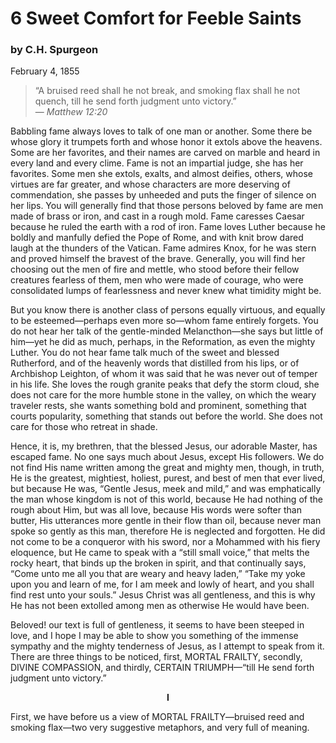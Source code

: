 # 6 Sweet Comfort for Feeble Saints

### by C.H. Spurgeon

February 4, 1855

> “A bruised reed shall he not break, and smoking flax shall he not quench, till he send forth judgment unto victory.”  
— *Matthew 12:20*

Babbling fame always loves to talk of one man or another. Some there be whose glory it trumpets forth and whose honor it extols above the heavens. Some are her favorites, and their names are carved on marble and heard in every land and every clime. Fame is not an impartial judge, she has her favorites. Some men she extols, exalts, and almost deifies, others, whose virtues are far greater, and whose characters are more deserving of commendation, she passes by unheeded and puts the finger of silence on her lips. You will generally find that those persons beloved by fame are men made of brass or iron, and cast in a rough mold. Fame caresses Caesar because he ruled the earth with a rod of iron. Fame loves Luther because he boldly and manfully defied the Pope of Rome, and with knit brow dared laugh at the thunders of the Vatican. Fame admires Knox, for he was stern and proved himself the bravest of the brave. Generally, you will find her choosing out the men of fire and mettle, who stood before their fellow creatures fearless of them, men who were made of courage, who were consolidated lumps of fearlessness and never knew what timidity might be.

But you know there is another class of persons equally virtuous, and equally to be esteemed—perhaps even more so—whom fame entirely forgets. You do not hear her talk of the gentle-minded Melancthon—she says but little of him—yet he did as much, perhaps, in the Reformation, as even the mighty Luther. You do not hear fame talk much of the sweet and blessed Rutherford, and of the heavenly words that distilled from his lips, or of Archbishop Leighton, of whom it was said that he was never out of temper in his life. She loves the rough granite peaks that defy the storm cloud, she does not care for the more humble stone in the valley, on which the weary traveler rests, she wants something bold and prominent, something that courts popularity, something that stands out before the world. She does not care for those who retreat in shade.

Hence, it is, my brethren, that the blessed Jesus, our adorable Master, has escaped fame. No one says much about Jesus, except His followers. We do not find His name written among the great and mighty men, though, in truth, He is the greatest, mightiest, holiest, purest, and best of men that ever lived, but because He was, “Gentle Jesus, meek and mild,” and was emphatically the man whose kingdom is not of this world, because He had nothing of the rough about Him, but was all love, because His words were softer than butter, His utterances more gentle in their flow than oil, because never man spoke so gently as this man, therefore He is neglected and forgotten. He did not come to be a conqueror with his sword, nor a Mohammed with his fiery eloquence, but He came to speak with a “still small voice,” that melts the rocky heart, that binds up the broken in spirit, and that continually says, “Come unto me all you that are weary and heavy laden,” “Take my yoke upon you and learn of me, for I am meek and lowly of heart, and you shall find rest unto your souls.” Jesus Christ was all gentleness, and this is why He has not been extolled among men as otherwise He would have been.

Beloved! our text is full of gentleness, it seems to have been steeped in love, and I hope I may be able to show you something of the immense sympathy and the mighty tenderness of Jesus, as I attempt to speak from it. There are three things to be noticed, first, MORTAL FRAILTY, secondly, DIVINE COMPASSION, and thirdly, CERTAIN TRIUMPH—“till He send forth judgment unto victory.”

<p align="center"><b>I</b></p>

First, we have before us a view of MORTAL FRAILTY—bruised reed and smoking flax—two
very suggestive metaphors, and very full of meaning.